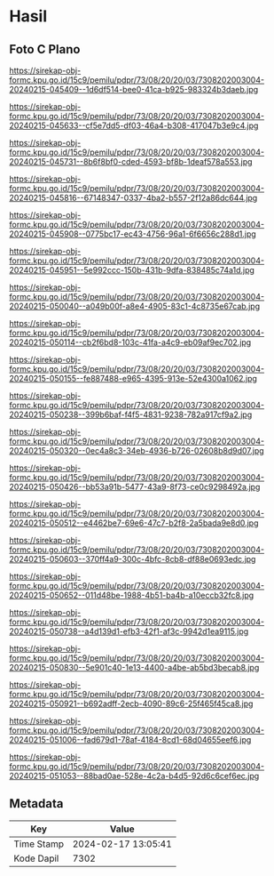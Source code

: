 # Hasil

## Foto C Plano

https://sirekap-obj-formc.kpu.go.id/15c9/pemilu/pdpr/73/08/20/20/03/7308202003004-20240215-045409--1d6df514-bee0-41ca-b925-983324b3daeb.jpg

https://sirekap-obj-formc.kpu.go.id/15c9/pemilu/pdpr/73/08/20/20/03/7308202003004-20240215-045633--cf5e7dd5-df03-46a4-b308-417047b3e9c4.jpg

https://sirekap-obj-formc.kpu.go.id/15c9/pemilu/pdpr/73/08/20/20/03/7308202003004-20240215-045731--8b6f8bf0-cded-4593-bf8b-1deaf578a553.jpg

https://sirekap-obj-formc.kpu.go.id/15c9/pemilu/pdpr/73/08/20/20/03/7308202003004-20240215-045816--67148347-0337-4ba2-b557-2f12a86dc644.jpg

https://sirekap-obj-formc.kpu.go.id/15c9/pemilu/pdpr/73/08/20/20/03/7308202003004-20240215-045908--0775bc17-ec43-4756-96a1-6f6656c288d1.jpg

https://sirekap-obj-formc.kpu.go.id/15c9/pemilu/pdpr/73/08/20/20/03/7308202003004-20240215-045951--5e992ccc-150b-431b-9dfa-838485c74a1d.jpg

https://sirekap-obj-formc.kpu.go.id/15c9/pemilu/pdpr/73/08/20/20/03/7308202003004-20240215-050040--a049b00f-a8e4-4905-83c1-4c8735e67cab.jpg

https://sirekap-obj-formc.kpu.go.id/15c9/pemilu/pdpr/73/08/20/20/03/7308202003004-20240215-050114--cb2f6bd8-103c-41fa-a4c9-eb09af9ec702.jpg

https://sirekap-obj-formc.kpu.go.id/15c9/pemilu/pdpr/73/08/20/20/03/7308202003004-20240215-050155--fe887488-e965-4395-913e-52e4300a1062.jpg

https://sirekap-obj-formc.kpu.go.id/15c9/pemilu/pdpr/73/08/20/20/03/7308202003004-20240215-050238--399b6baf-f4f5-4831-9238-782a917cf9a2.jpg

https://sirekap-obj-formc.kpu.go.id/15c9/pemilu/pdpr/73/08/20/20/03/7308202003004-20240215-050320--0ec4a8c3-34eb-4936-b726-02608b8d9d07.jpg

https://sirekap-obj-formc.kpu.go.id/15c9/pemilu/pdpr/73/08/20/20/03/7308202003004-20240215-050426--bb53a91b-5477-43a9-8f73-ce0c9298492a.jpg

https://sirekap-obj-formc.kpu.go.id/15c9/pemilu/pdpr/73/08/20/20/03/7308202003004-20240215-050512--e4462be7-69e6-47c7-b2f8-2a5bada9e8d0.jpg

https://sirekap-obj-formc.kpu.go.id/15c9/pemilu/pdpr/73/08/20/20/03/7308202003004-20240215-050603--370ff4a9-300c-4bfc-8cb8-df88e0693edc.jpg

https://sirekap-obj-formc.kpu.go.id/15c9/pemilu/pdpr/73/08/20/20/03/7308202003004-20240215-050652--011d48be-1988-4b51-ba4b-a10eccb32fc8.jpg

https://sirekap-obj-formc.kpu.go.id/15c9/pemilu/pdpr/73/08/20/20/03/7308202003004-20240215-050738--a4d139d1-efb3-42f1-af3c-9942d1ea9115.jpg

https://sirekap-obj-formc.kpu.go.id/15c9/pemilu/pdpr/73/08/20/20/03/7308202003004-20240215-050830--5e901c40-1e13-4400-a4be-ab5bd3becab8.jpg

https://sirekap-obj-formc.kpu.go.id/15c9/pemilu/pdpr/73/08/20/20/03/7308202003004-20240215-050921--b692adff-2ecb-4090-89c6-25f465f45ca8.jpg

https://sirekap-obj-formc.kpu.go.id/15c9/pemilu/pdpr/73/08/20/20/03/7308202003004-20240215-051006--fad679d1-78af-4184-8cd1-68d04655eef6.jpg

https://sirekap-obj-formc.kpu.go.id/15c9/pemilu/pdpr/73/08/20/20/03/7308202003004-20240215-051053--88bad0ae-528e-4c2a-b4d5-92d6c6cef6ec.jpg


## Metadata

| Key        | Value               |
| ---------- | ------------------- |
| Time Stamp | 2024-02-17 13:05:41 |
| Kode Dapil | 7302                |



